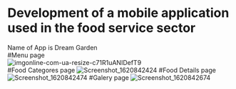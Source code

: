 # Development of a mobile application used in the food service sector
Name of App is Dream Garden <br>
#Menu page <br>
![imgonline-com-ua-resize-c71R1uANIDefT9](https://user-images.githubusercontent.com/81712603/123288385-93300680-d520-11eb-8d68-ba2b1ccc9207.jpg) <br>
#Food Categores page
![Screenshot_1620842424](https://user-images.githubusercontent.com/81712603/123289231-51ec2680-d521-11eb-814d-dfc7fe1aaaf7.png)
#Food Details page
![Screenshot_1620842474](https://user-images.githubusercontent.com/81712603/123289175-439e0a80-d521-11eb-8842-fece351394d1.png)
#Galery page
![Screenshot_1620842674](https://user-images.githubusercontent.com/81712603/123288918-08034080-d521-11eb-9fa6-a636d090ee4c.png)
